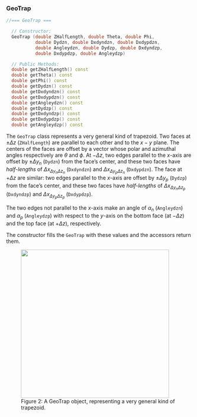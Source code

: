 
### GeoTrap

```cpp
//=== GeoTrap ===

  // Constructor:
  GeoTrap (double ZHalfLength, double Theta, double Phi, 
           double Dydzn, double Dxdyndzn, double Dxdypdzn,
           double Angleydzn, double Dydzp, double Dxdyndzp, 
           double Dxdypdzp, double Angleydzp)

  // Public Methods:
  double getZHalfLength() const
  double getTheta() const
  double getPhi() const
  double getDydzn() const
  double getDxdyndzn() const
  double getDxdypdzn() const
  double getAngleydzn() const
  double getDydzp() const
  double getDxdyndzp() const
  double getDxdypdzp() const
  double getAngleydzp() const
```

The `GeoTrap` class represents a very general kind of trapezoid.  Two faces at $\pm \Delta z$ (`ZHalfLength`)  are parallel to each other and to the $x-y$ plane.  The centers of the faces are offset by a vector whose polar and azimuthal angles respectively are $\theta$ and $\phi$.  At $-\Delta z$, two edges parallel to the $x$-axis are offset by $\pm \Delta y_n$ (`Dydzn`) from the face’s center, and these two faces have *half-lengths* of $\Delta x_{\Delta y_n \Delta z_n}$ (`Dxdyndzn`) and $\Delta x_{\Delta y_p \Delta z_n}$ (`Dxdypdzn`). The face at $+\Delta z$ are similar:  two edges parallel to the $x$-axis are offset by $\pm \Delta y_p$ (`Dydzp`) from the face’s center, and these two faces have *half-lengths* of $\Delta x_{\Delta y_n \Delta z_p}$ (`Dxdyndzp`) and $\Delta x_{\Delta y_p \Delta z_p}$ (`Dxdypdzp`).

The two edges not parallel to the $x$-axis make an angle of $\alpha_n$ (`Angleydzn`) and $\alpha_p$ (`Angleydzp`) with respect to the $y$-axis on the bottom face (at $-\Delta z$) and the top face (at $+\Delta z$), respectively.

The constructor fills the `GeoTrap` with these values and the accessors return them.

<figure>
  <img src="/reference/RCBase/GeoShape/GeoTrap.png" width="400" />
  <figcaption>Figure 2: A GeoTrap object, representing a very general kind of trapezoid.</figcaption>
</figure>
